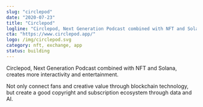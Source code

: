 ```yaml
---
slug: "circlepod"
date: "2020-07-23"
title: "Circlepod"
logline: "Circlepod, Next Generation Podcast combined with NFT and Solana, creates more interactivity and entertainment."
cta: "https://www.circlepod.app/"
logo: /img/circlepod.svg
category: nft, exchange, app
status: building
---
```


Circlepod, Next Generation Podcast combined with NFT and Solana, creates more interactivity and entertainment. 

Not only connect fans and creative value through blockchain technology, but create a good copyright and subscription ecosystem through data and AI.
